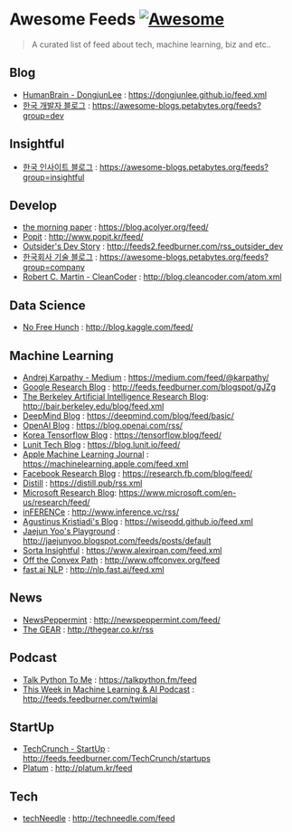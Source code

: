 # Awesome Feeds [![Awesome](https://cdn.rawgit.com/sindresorhus/awesome/d7305f38d29fed78fa85652e3a63e154dd8e8829/media/badge.svg)](https://github.com/sindresorhus/awesome)

> A curated list of feed about tech, machine learning, biz and etc..

## Blog

- [HumanBrain - DongjunLee](https://dongjunlee.github.io/) : https://dongjunlee.github.io/feed.xml
- [한국 개발자 블로그](https://github.com/BenjaminKim/awesome-blogs) : https://awesome-blogs.petabytes.org/feeds?group=dev

## Insightful
- [한국 인사이트 블로그](https://github.com/BenjaminKim/awesome-blogs) : https://awesome-blogs.petabytes.org/feeds?group=insightful

## Develop
- [the morning paper](https://blog.acolyer.org/) : https://blog.acolyer.org/feed/
- [Popit](http://www.popit.kr/) : http://www.popit.kr/feed/
- [Outsider's Dev Story](https://blog.outsider.ne.kr/) : http://feeds2.feedburner.com/rss_outsider_dev
- [한국회사 기술 블로그](https://github.com/BenjaminKim/awesome-blogs) : https://awesome-blogs.petabytes.org/feeds?group=company
- [Robert C. Martin - CleanCoder](http://blog.cleancoder.com/) : http://blog.cleancoder.com/atom.xml

## Data Science
- [No Free Hunch](http://blog.kaggle.com/) : http://blog.kaggle.com/feed/

## Machine Learning
- [Andrej Karpathy - Medium](https://medium.com/@karpathy/) : https://medium.com/feed/@karpathy/
- [Google Research Blog](https://research.googleblog.com/) : http://feeds.feedburner.com/blogspot/gJZg
- [The Berkeley Artificial Intelligence Research Blog](http://bair.berkeley.edu/blog/): http://bair.berkeley.edu/blog/feed.xml
- [DeepMind Blog](https://deepmind.com/blog/) : https://deepmind.com/blog/feed/basic/
- [OpenAI Blog](https://blog.openai.com/) : https://blog.openai.com/rss/
- [Korea Tensorflow Blog](https://tensorflow.blog/) : https://tensorflow.blog/feed/
- [Lunit Tech Blog](https://blog.lunit.io/feed/) : https://blog.lunit.io/feed/
- [Apple Machine Learning Journal](https://machinelearning.apple.com/feed.xml) : https://machinelearning.apple.com/feed.xml
- [Facebook Research Blog](https://research.fb.com/blog/) : https://research.fb.com/blog/feed/
- [Distill](https://distill.pub/) : https://distill.pub/rss.xml
- [Microsoft Research Blog](https://www.microsoft.com/en-us/research/blog/): https://www.microsoft.com/en-us/research/feed/
- [inFERENCe](http://www.inference.vc/) : http://www.inference.vc/rss/
- [Agustinus Kristiadi's Blog](https://wiseodd.github.io/techblog/) : https://wiseodd.github.io/feed.xml
- [Jaejun Yoo's Playground](http://jaejunyoo.blogspot.com/) : http://jaejunyoo.blogspot.com/feeds/posts/default
- [Sorta Insightful](https://www.alexirpan.com/) : https://www.alexirpan.com/feed.xml
- [Off the Convex Path](http://www.offconvex.org/) : http://www.offconvex.org/feed
- [fast.ai NLP](http://nlp.fast.ai/) : http://nlp.fast.ai/feed.xml

## News
- [NewsPeppermint](http://newspeppermint.com/) : http://newspeppermint.com/feed/
- [The GEAR](http://thegear.co.kr) : http://thegear.co.kr/rss

## Podcast
- [Talk Python To Me](https://talkpython.fm) : https://talkpython.fm/feed
- [This Week in Machine Learning & AI Podcast](https://twimlai.com/) : http://feeds.feedburner.com/twimlai

## StartUp
- [TechCrunch - StartUp](https://techcrunch.com/startups/) : http://feeds.feedburner.com/TechCrunch/startups
- [Platum](http://platum.kr/) : http://platum.kr/feed

## Tech
- [techNeedle](http://techneedle.com/) : http://techneedle.com/feed